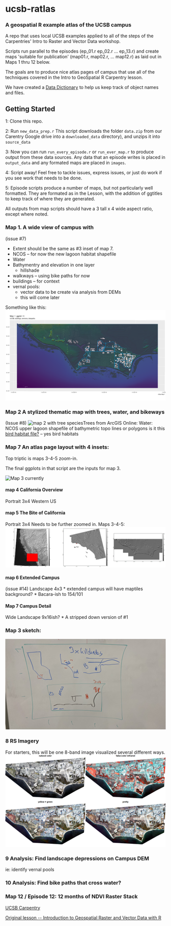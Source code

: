 

# ucsb-ratlas
### A geospatial R example atlas of the UCSB campus

A repo that uses local UCSB examples applied to all of the steps of the
Carpentries' Intro to Raster and Vector Data workshop.

Scripts run parallel to the episodes (ep_01.r ep_02.r ... ep_13.r) and create maps
'suitable for publication' (map01.r, map02.r, ... map12.r) as laid out in Maps 1 thru 12
below.

The goals are to produce nice atlas pages of campus that use all of
the techniques covered in the Intro to GeoSpatial R Carpentry lesson.

We have created a [Data Dictionary](datadictionary.md) to help us keep
track of object names and files.

## Getting Started

1: Clone this repo. 

2: Run `new_data_prep.r` This script downloads the folder `data.zip` from
our Carentry Google drive into a `downloaded_data` directory), and unzips
it into `source_data`

3: Now you can run `run_every_episode.r` or `run_ever_map.r` to produce output
from these data sources. Any data that an episode writes is
placed in `output_data` and any formated maps are placed in `images`.

4: Script away! Feel free to tackle issues, express issues, or just
do work if you see work that needs to be done.

5: Episode scripts produce a number of maps, but not
particularly well formatted. They are formated as in the Lesson, with 
the addition of ggtitles to keep track of where they are generated.

All outputs from map scripts should have a 3 tall x 4 wide 
aspect ratio, except where noted.

### Map 1. A wide view of campus with

(issue #7)

-   Extent should be the same as #3 inset of map 7.
-   NCOS – for now the new lagoon habitat shapefile
-   Water
-   Bathymentry and elevation in one layer
    -   hillshade
-   walkways – using bike paths for now
-   buildings – for context
-   vernal pools:
    -   vector data to be create via analysis from DEMs
    -   this will come later 
    
Something like this:
![Map 1 DRAFT](/final_output/map_01.png "Map 1")

### Map 2 A stylized thematic map with trees, water, and bikeways

(Issue #8) ![map 2 with tree
species](/images/map2_TreeSpecies.png "Map 2 tree height")Trees from
ArcGIS Online: Water: NCOS upper lagoon shapefile of bathymetric topo
lines or polygons is it this [bird habitat
file?](https://drive.google.com/file/d/1ssytmTbpC1rpT5b-h8AxtvSgNrsGQVNY/view?usp=drive_link)
– yes bird habitats

### Map 7 An atlas page layout with 4 insets:
Top triptic is maps 3-4-5 zoom-in.

The final ggplots in that script are the inputs for
map 3.

![Map 3 currently](/final_output/map3_2025_march.png "Maps 4-5-6-7")

#### map 4 California Overview
Portrait 3x4
Western US

#### map 5 The Bite of California
Portrait 3x4
Needs to be further zoomed in. 
Maps 3-4-5: ![Triplet zoom in](/images/3-zoom.png "Draft zoom.")

#### map 6 Extended Campus
(issue #14)
Landscape 4x3 \* extended campus will have maptiles background? \*
Bacara-ish to 154/101 



#### Map 7 Campus Detail
Wide Landscape 9x16ish? \* A stripped down version of #1


### Map 3 sketch:

![Overview map](/images/overview_map.jpg "Sketch")


### 8 RS Imagery
For starters, this will be one 8-band image
visualized several different ways.
![4 color images](readme_images/map_08.png "Map 8: 4 PlanetScopes")

### 9 Analysis: Find landscape depressions on Campus DEM
ie: identify vernal pools

### 10 Analysis: Find bike paths that cross water?

### Map 12  / Episode 12: 12 months of NDVI Raster Stack
[UCSB Carpentry](https://ucsbcarpentry.github.io)

[Original lesson -- Introduction to Geospatial Raster and Vector Data
with R](https://datacarpentry.org/r-raster-vector-geospatial/)
